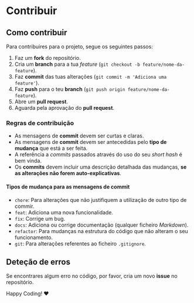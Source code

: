 # Contribuir

## Como contribuir

Para contribuires para o projeto, segue os seguintes passos:

1. Faz um __fork__ do repositório.
2. Cria um __branch__ para a tua _feature_ (`git checkout -b feature/nome-da-feature`).
3. Faz __commit__ das tuas alterações (`git commit -m 'Adiciona uma feature'`).
4. Faz __push__ para o teu __branch__ (`git push origin feature/nome-da-feature`).
5. Abre um __pull request__.
6. Aguarda pela aprovação do __pull request__.

### Regras de contribuição

- As mensagens de __commit__ devem ser curtas e claras.
- As mensagens de __commit__ devem ser antecedidas pelo __tipo de mudança__ que está a ser feita.
- A referência a _commits_ passados através do uso do seu _short hash_ é bem vinda.
- Os __commits__ devem incluir uma descrição detalhada das mudanças, __se as alterações não forem auto-explicativas__.

#### Tipos de mudança para as mensagens de commit

- `chore`: Para alterações que não justifiquem a utilização de outro tipo de commir.
- `feat`: Adiciona uma nova funcionalidade.
- `fix`: Corrige um bug.
- `docs`: Adiciona ou corrige documentação (qualquer ficheiro _Markdown_).
- `refactor`: Para mudanças na estrutura do código que não alteram o seu funcionamento.
- `git`: Para alterações referentes ao ficheiro `.gitignore`.

## Deteção de erros

Se encontrares algum erro no código, por favor, cria um novo __issue__ no repositório.


Happy Coding! :heart: